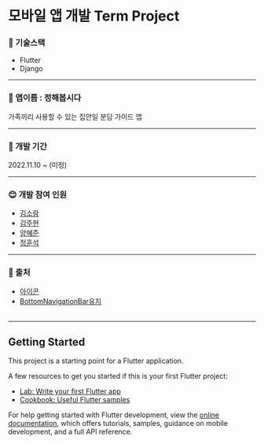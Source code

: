 # 모바일 앱 개발 Term Project


### :fork_and_knife: 기술스택
* Flutter
* Django

---
### :seedling: 앱이름 : 정해봅시다
가족끼리 사용할 수 있는 집안일 분담 가이드 앱

---
### :calendar: 개발 기간
2022.11.10 ~ (미정)</br>


---
### :blush: 개발 참여 인원
* [김소람](https://github.com/piriram)
* [김주현](https://github.com/JooHyeonKim)
* [양혜준](https://github.com/YangHyeJun)
* [정훈석](https://github.com/HunSeokJeong)




---
### 📝 출처
* [아이콘](https://ko.ac-illust.com/clip-art/22395622/%EA%B0%84%EB%8B%A8%ED%95%9C-%EC%82%AC%EB%9E%8C-%EC%95%84%EC%9D%B4%EC%BD%98-(%EC%BB%AC%EB%9F%AC-%EB%9D%BC%EC%9A%B4%EB%93%9C-ver))
* [BottomNavigationBar유지](https://thuthi.tistory.com/entry/Flutter-BottomNavigationBar-%EC%9C%A0%EC%A7%80%ED%95%98%EA%B8%B0?category=1001228)
</br></br>
---
## Getting Started

This project is a starting point for a Flutter application.

A few resources to get you started if this is your first Flutter project:

- [Lab: Write your first Flutter app](https://docs.flutter.dev/get-started/codelab)
- [Cookbook: Useful Flutter samples](https://docs.flutter.dev/cookbook)

For help getting started with Flutter development, view the
[online documentation](https://docs.flutter.dev/), which offers tutorials,
samples, guidance on mobile development, and a full API reference.
